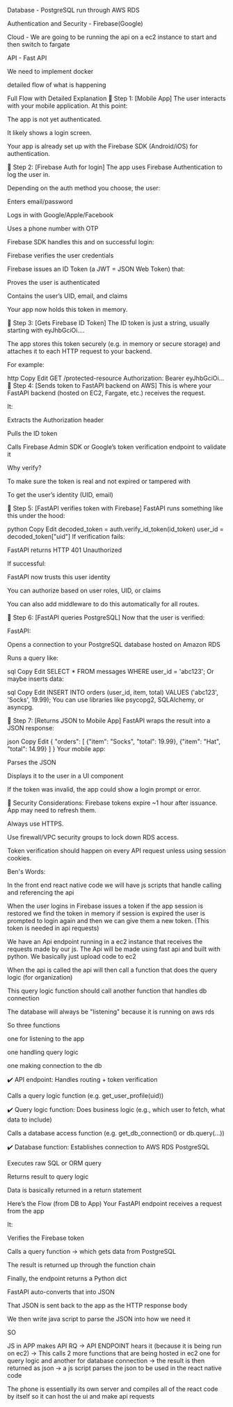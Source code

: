 Database - PostgreSQL run through AWS RDS

Authentication and Security - Firebase(Google)

Cloud - We are going to be running the api on a ec2 instance to start and then switch to fargate 

API - Fast API

We need to implement docker 

















detailed flow of what is happening 



 Full Flow with Detailed Explanation
🔹 Step 1: [Mobile App]
The user interacts with your mobile application. At this point:

The app is not yet authenticated.

It likely shows a login screen.

Your app is already set up with the Firebase SDK (Android/iOS) for authentication.

🔹 Step 2: [Firebase Auth for login]
The app uses Firebase Authentication to log the user in.

Depending on the auth method you choose, the user:

Enters email/password

Logs in with Google/Apple/Facebook

Uses a phone number with OTP

Firebase SDK handles this and on successful login:

Firebase verifies the user credentials

Firebase issues an ID Token (a JWT = JSON Web Token) that:

Proves the user is authenticated

Contains the user’s UID, email, and claims

Your app now holds this token in memory.

🔹 Step 3: [Gets Firebase ID Token]
The ID token is just a string, usually starting with eyJhbGciOi....

The app stores this token securely (e.g. in memory or secure storage) and attaches it to each HTTP request to your backend.

For example:

http
Copy
Edit
GET /protected-resource
Authorization: Bearer eyJhbGciOi...
🔹 Step 4: [Sends token to FastAPI backend on AWS]
This is where your FastAPI backend (hosted on EC2, Fargate, etc.) receives the request.

It:

Extracts the Authorization header

Pulls the ID token

Calls Firebase Admin SDK or Google’s token verification endpoint to validate it

Why verify?

To make sure the token is real and not expired or tampered with

To get the user’s identity (UID, email)

🔹 Step 5: [FastAPI verifies token with Firebase]
FastAPI runs something like this under the hood:

python
Copy
Edit
decoded_token = auth.verify_id_token(id_token)
user_id = decoded_token["uid"]
If verification fails:

FastAPI returns HTTP 401 Unauthorized

If successful:

FastAPI now trusts this user identity

You can authorize based on user roles, UID, or claims

You can also add middleware to do this automatically for all routes.

🔹 Step 6: [FastAPI queries PostgreSQL]
Now that the user is verified:

FastAPI:

Opens a connection to your PostgreSQL database hosted on Amazon RDS

Runs a query like:

sql
Copy
Edit
SELECT * FROM messages WHERE user_id = 'abc123';
Or maybe inserts data:

sql
Copy
Edit
INSERT INTO orders (user_id, item, total) VALUES ('abc123', 'Socks', 19.99);
You can use libraries like psycopg2, SQLAlchemy, or asyncpg.

🔹 Step 7: [Returns JSON to Mobile App]
FastAPI wraps the result into a JSON response:

json
Copy
Edit
{
  "orders": [
    {"item": "Socks", "total": 19.99},
    {"item": "Hat", "total": 14.99}
  ]
}
Your mobile app:

Parses the JSON

Displays it to the user in a UI component

If the token was invalid, the app could show a login prompt or error.

🔐 Security Considerations:
Firebase tokens expire ~1 hour after issuance. App may need to refresh them.

Always use HTTPS.

Use firewall/VPC security groups to lock down RDS access.

Token verification should happen on every API request unless using session cookies.




Ben's Words:

In the front end react native code we will have js scripts that handle calling and referencing the api

When the user logins in Firebase issues a token if the app session is restored we find the token in memory if session is expired the user is prompted to login again and then we can give them a new token. (This token is needed in api requests) 

We have an Api endpoint running in a ec2 instance that receives the requests made by our js. The Api will be made using fast api and built with python. We basically just upload code to ec2 

When the api is called the api will then call a function that does the query logic (for organization) 

This query logic function should call another function that handles db connection 

The database will always be "listening" because it is running on aws rds 

So three functions 

one for listening to the app 

one handling query logic 

one making connection to the db 


✔️ API endpoint:
Handles routing + token verification

Calls a query logic function (e.g. get_user_profile(uid))

✔️ Query logic function:
Does business logic (e.g., which user to fetch, what data to include)

Calls a database access function (e.g. get_db_connection() or db.query(...))

✔️ Database function:
Establishes connection to AWS RDS PostgreSQL

Executes raw SQL or ORM query

Returns result to query logic

Data is basically returned in a return statement

 Here’s the Flow (from DB to App)
Your FastAPI endpoint receives a request from the app

It:

Verifies the Firebase token

Calls a query function → which gets data from PostgreSQL

The result is returned up through the function chain

Finally, the endpoint returns a Python dict

FastAPI auto-converts that into JSON

That JSON is sent back to the app as the HTTP response body

We then write java script to parse the JSON into how we need it 


SO 

JS in APP makes API RQ -> API ENDPOINT hears it (because it is being run on ec2) -> This calls 2 more functions that are being hosted in ec2 one for query logic and another for database connection -> the result is then returned as json -> a js script parses the json to be used in the react native code 

The phone is essentially its own server and compiles all of the react code by itself so it can host the ui and make api requests 